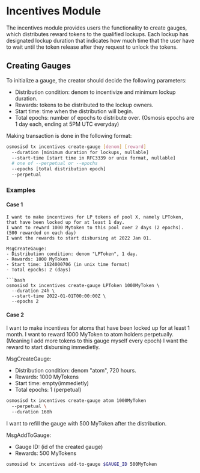 # Incentives Module

The incentives module provides users the functionality to create gauges, which
distributes reward tokens to the qualified lockups. Each lockup has designated
lockup duration that indicates how much time that the user have to wait until
the token release after they request to unlock the tokens. 

## Creating Gauges

To initialize a gauge, the creator should decide the following parameters:
- Distribution condition: denom to incentivize and minimum lockup duration.
- Rewards: tokens to be distributed to the lockup owners.
- Start time: time when the distribution will begin.
- Total epochs: number of epochs to distribute over. (Osmosis epochs are 1 day each, ending at 5PM UTC everyday)

Making transaction is done in the following format:

```bash
osmosisd tx incentives create-gauge [denom] [reward] 
  --duration [minimum duration for lockups, nullable]
  --start-time [start time in RFC3339 or unix format, nullable]
  # one of --perpetual or --epochs
  --epochs [total distribution epoch]
  --perpetual
```

### Examples

#### Case 1
```
I want to make incentives for LP tokens of pool X, namely LPToken, that have been locked up for at least 1 day.
I want to reward 1000 Mytoken to this pool over 2 days (2 epochs). (500 rewarded on each day)
I want the rewards to start disbursing at 2022 Jan 01.

MsgCreateGauge:
- Distribution condition: denom "LPToken", 1 day.
- Rewards: 1000 MyToken
- Start time: 1624000706 (in unix time format)
- Total epochs: 2 (days)

```bash
osmosisd tx incentives create-gauge LPToken 1000MyToken \
  --duration 24h \
  --start-time 2022-01-01T00:00:00Z \
  --epochs 2
```

#### Case 2

I want to make incentives for atoms that have been locked up for at least 1 month.
I want to reward 1000 MyToken to atom holders perpetually. (Meaning I add more tokens to this gauge myself every epoch)
I want the reward to start disbursing immedietly.

MsgCreateGauge:
- Distribution condition: denom "atom", 720 hours.
- Rewards: 1000 MyTokens
- Start time: empty(immedietly)
- Total epochs: 1 (perpetual)

```bash
osmosisd tx incentives create-gauge atom 1000MyToken
  --perpetual \  
  --duration 168h 
```

I want to refill the gauge with 500 MyToken after the distribution.

MsgAddToGauge:
- Gauge ID: (id of the created gauge)
- Rewards: 500 MyTokens

```bash
osmosisd tx incentives add-to-gauge $GAUGE_ID 500MyToken
```
